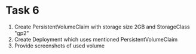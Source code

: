 # Task 6

1. Create PersistentVolumeClaim with storage size 2GB and StorageClass "gp2"
2. Create Deployment which uses mentioned PersistentVolumeClaim
3. Provide screenshots of used volume

